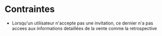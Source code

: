 # Contraintes
- Lorsqu'un utilisateur n'accepte pas une invitation, ce dernier n'a pas accees aux informations detaillées de la vente comme la retrospective